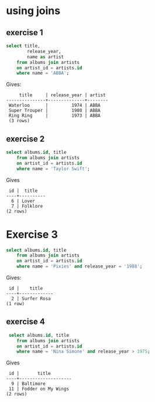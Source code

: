 # using joins

## exercise 1
```sql
select title, 
        release_year, 
        name as artist  
    from albums join artists 
    on artist_id = artists.id
    where name = 'ABBA';
```
Gives:
```
     title     | release_year | artist
---------------+--------------+--------
 Waterloo      |         1974 | ABBA
 Super Trouper |         1980 | ABBA
 Ring Ring     |         1973 | ABBA
 (3 rows)
```

## exercise 2

```sql
select albums.id, title 
    from albums join artists 
    on artist_id = artists.id 
    where name = 'Taylor Swift';
```
Gives
```
 id |  title
----+----------
  6 | Lover
  7 | Folklore
(2 rows)
```

# Exercise 3

```sql
select albums.id, title 
    from albums join artists 
    on artist_id = artists.id 
    where name = 'Pixies' and release_year = '1988';
```
Gives:
```
 id |    title
----+-------------
  2 | Surfer Rosa
(1 row)
```

## exercise 4

```sql
 select albums.id, title 
    from albums join artists 
    on artist_id = artists.id 
    where name = 'Nina Simone' and release_year > 1975;
```
Gives
```
 id |       title
----+--------------------
  9 | Baltimore
 11 | Fodder on My Wings
(2 rows)
```